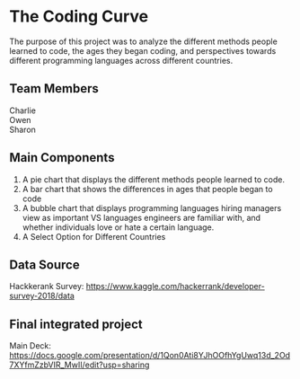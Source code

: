 # The Coding Curve

The purpose of this project was to analyze the different methods people learned to code, the ages they began coding, and perspectives towards different programming languages across different countries. 

## Team Members
Charlie  
Owen  
Sharon  

## Main Components
1. A pie chart that displays the different methods people learned to code.
2. A bar chart that shows the differences in ages that people began to code
3. A bubble chart that displays programming languages hiring managers view as important VS languages engineers are familiar with, and whether individuals love or hate a certain language. 
4. A Select Option for Different Countries

## Data Source
Hackkerank Survey: https://www.kaggle.com/hackerrank/developer-survey-2018/data


## Final integrated project

Main Deck: https://docs.google.com/presentation/d/1Qon0Ati8YJhOOfhYgUwq13d_2Od7XYfmZzbVIR_MwII/edit?usp=sharing
